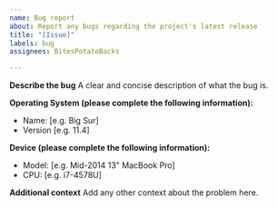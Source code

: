 ```yaml
---
name: Bug report
about: Report any bugs regarding the project's latest release
title: "[Issue]"
labels: bug
assignees: BitesPotatoBacks

---
```


**Describe the bug**
A clear and concise description of what the bug is.

**Operating System (please complete the following information):**
 - Name: [e.g. Big Sur]
 - Version [e.g. 11.4]

**Device (please complete the following information):**
 - Model: [e.g. Mid-2014 13" MacBook Pro]
 - CPU: [e.g. i7-4578U]

**Additional context**
Add any other context about the problem here.

